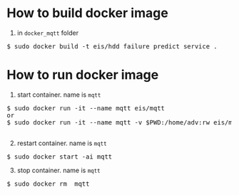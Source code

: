# How to build docker image
1. in `docker_mqtt` folder 
<pre>
$ sudo docker build -t eis/hdd_failure_predict_service .
</pre>

# How to run docker image
1. start container. name is `mqtt`
<pre>
$ sudo docker run -it --name mqtt eis/mqtt
or 
$ sudo docker run -it --name mqtt -v $PWD:/home/adv:rw eis/mqtt

</pre>

2. restart container. name is `mqtt`
<pre>
$ sudo docker start -ai mqtt
</pre>

3. stop container. name is `mqtt`
<pre>
$ sudo docker rm  mqtt
</pre>
